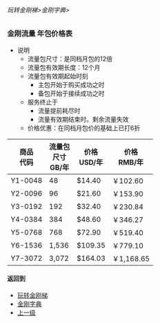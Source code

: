 ###### 玩转金刚梯>金刚字典>
### 金刚流量 年包价格表
- 说明
  - 流量包尺寸：是同档月包的12倍
  - 流量包有效期长度：12个月
  - 流量包有效期起始时刻
    - 主包开始于购买成功之时
    - 备包开始于接续成功之时
  - 服务终止于
    - 流量提前耗尽时
    - 流量有效期结束时。剩余流量失效
  - 价格优惠：在同档月包价的基础上已打6折

|商品<Br>代码|流量包<Br>尺寸<Br>GB/年|价格<Br>USD/年|价格<Br>RMB/年|
| ------|--------|---------|-----------| 
|Y1-0048|      48|  $14.40 |   ￥102.60|
|Y2-0096|      96|  $21.60 |   ￥153.90| 
|Y3-0192|     192|  $32.40 |   ￥230.84| 
|Y4-0384|     384|  $48.60 |   ￥346.27| 
|Y5-0768|     768|  $72.90 |   ￥519.40|
|Y6-1536|   1,536| $109.35 |   ￥779.10| 
|Y7-3072|   3,072| $164.03 | ￥1,168.65| 


#### 返回到
- [玩转金刚梯](https://github.com/a2zitpro/web/blob/master/LadderFree/A.md)
- [金刚字典](https://github.com/a2zitpro/web/blob/master/LadderFree/kkDictionary/KKDictionary.md)
- [上一级](https://github.com/a2zitpro/web/blob/master/LadderFree/kkDictionary/KKDatatrafficPriceOfLadderKKID_V2.md)
